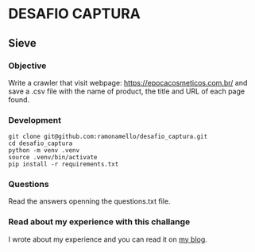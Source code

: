 # DESAFIO CAPTURA
## Sieve

### Objective

Write a crawler that visit webpage: https://epocacosmeticos.com.br/ and save a .csv file with the name of product, the title and URL of each page found.

### Development

```
git clone git@github.com:ramonamello/desafio_captura.git
cd desafio_captura
python -m venv .venv
source .venv/bin/activate
pip install -r requirements.txt
```

### Questions

Read the answers openning the questions.txt file.

### Read about my experience with this challange

I wrote about my experience and you can read it on [my blog](http://ramonamello.com.br/pouco-tempo-muito-aprendizado/).
